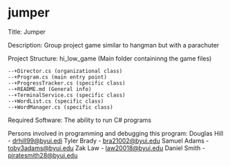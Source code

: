# jumper

Title: Jumper

Description: Group project game similar to hangman but with a parachuter

Project Structure: hi_low_game (Main folder containinng the game files) 
  
    --+Director.cs (organizational class) 
    --+Program.cs (main entry point)
    --+ProgressTracker.cs (specific class) 
    --+README.md (General info)
    --+TerminalService.cs (specific class)
    --+WordList.cs (specific class)
    --+WordManager.cs (specific class) 

Required Software: The ability to run C# programs

Persons involved in programming and debugging this program: Douglas Hill - drhill99@byui.edi Tyler Brady - bra21002@byui.edu Samuel Adams - toby3adams@byui.edu Zak Law - law20018@byui.edu Daniel Smith - piratesmith28@byui.edu